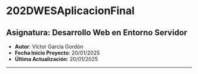 # 202DWESAplicacionFinal

## Asignatura: Desarrollo Web en Entorno Servidor

- **Autor**: Víctor García Gordón
- **Fecha Inicio Proyecto**: 20/01/2025
- **Última Actualización**: 20/01/2025

---






